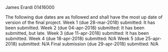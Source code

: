 James Erardi 01416000


The following due dates are as followed and shall have the most up date of version of the final project.
Week 1 (due 28-mar-2018) submitted: It has been submitted. 
Week 2 (due 04-apr-2018) submitted: It has been submitted, but late.
Week 3 (due 11-apr-2018) submitted: It has been submitted. 
Week 4 (due 18-apr-2018) submitted: N/A
Week 5 (due 25-apr-2018) submitted: N/A
Final submission (due 29-apr-2018) submitted: N/A


